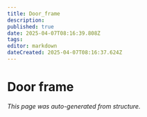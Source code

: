 ```yaml
---
title: Door_frame
description: 
published: true
date: 2025-04-07T08:16:39.808Z
tags: 
editor: markdown
dateCreated: 2025-04-07T08:16:37.624Z
---
```


# Door frame

*This page was auto-generated from structure.*